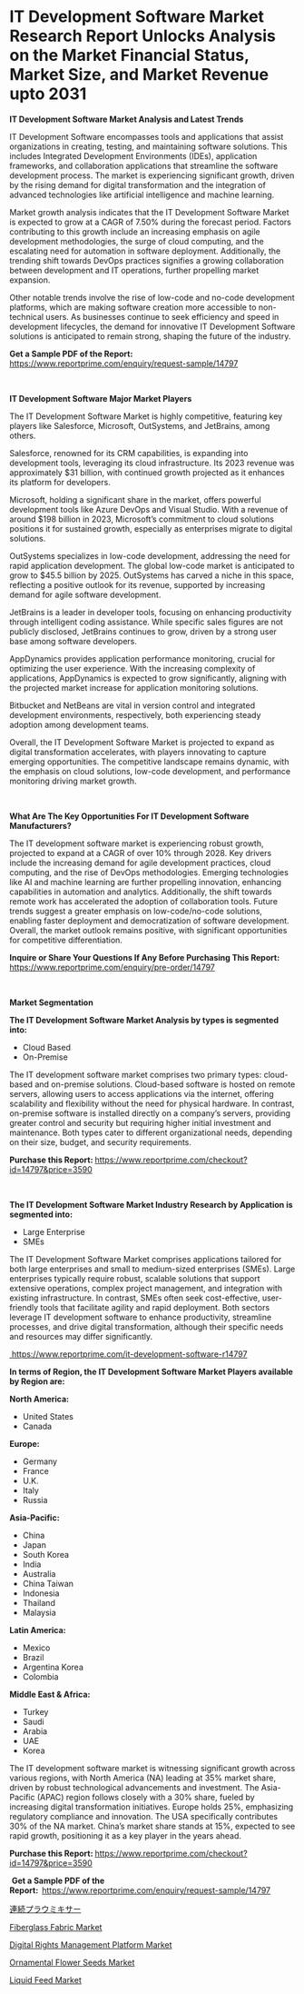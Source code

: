 <p><h1>IT Development Software Market Research Report Unlocks Analysis on the Market Financial Status, Market Size, and Market Revenue upto 2031</h1></p><p><strong>IT Development Software Market Analysis and Latest Trends</strong></p>
<p><p>IT Development Software encompasses tools and applications that assist organizations in creating, testing, and maintaining software solutions. This includes Integrated Development Environments (IDEs), application frameworks, and collaboration applications that streamline the software development process. The market is experiencing significant growth, driven by the rising demand for digital transformation and the integration of advanced technologies like artificial intelligence and machine learning.</p><p>Market growth analysis indicates that the IT Development Software Market is expected to grow at a CAGR of 7.50% during the forecast period. Factors contributing to this growth include an increasing emphasis on agile development methodologies, the surge of cloud computing, and the escalating need for automation in software deployment. Additionally, the trending shift towards DevOps practices signifies a growing collaboration between development and IT operations, further propelling market expansion.</p><p>Other notable trends involve the rise of low-code and no-code development platforms, which are making software creation more accessible to non-technical users. As businesses continue to seek efficiency and speed in development lifecycles, the demand for innovative IT Development Software solutions is anticipated to remain strong, shaping the future of the industry.</p></p>
<p><strong>Get a Sample PDF of the Report:&nbsp;</strong> <a href="https://www.reportprime.com/enquiry/request-sample/14797">https://www.reportprime.com/enquiry/request-sample/14797</a></p>
<p>&nbsp;</p>
<p><strong>IT Development Software Major Market Players</strong></p>
<p><p>The IT Development Software Market is highly competitive, featuring key players like Salesforce, Microsoft, OutSystems, and JetBrains, among others. </p><p>Salesforce, renowned for its CRM capabilities, is expanding into development tools, leveraging its cloud infrastructure. Its 2023 revenue was approximately $31 billion, with continued growth projected as it enhances its platform for developers.</p><p>Microsoft, holding a significant share in the market, offers powerful development tools like Azure DevOps and Visual Studio. With a revenue of around $198 billion in 2023, Microsoft’s commitment to cloud solutions positions it for sustained growth, especially as enterprises migrate to digital solutions.</p><p>OutSystems specializes in low-code development, addressing the need for rapid application development. The global low-code market is anticipated to grow to $45.5 billion by 2025. OutSystems has carved a niche in this space, reflecting a positive outlook for its revenue, supported by increasing demand for agile software development.</p><p>JetBrains is a leader in developer tools, focusing on enhancing productivity through intelligent coding assistance. While specific sales figures are not publicly disclosed, JetBrains continues to grow, driven by a strong user base among software developers.</p><p>AppDynamics provides application performance monitoring, crucial for optimizing the user experience. With the increasing complexity of applications, AppDynamics is expected to grow significantly, aligning with the projected market increase for application monitoring solutions.</p><p>Bitbucket and NetBeans are vital in version control and integrated development environments, respectively, both experiencing steady adoption among development teams.</p><p>Overall, the IT Development Software Market is projected to expand as digital transformation accelerates, with players innovating to capture emerging opportunities. The competitive landscape remains dynamic, with the emphasis on cloud solutions, low-code development, and performance monitoring driving market growth.</p></p>
<p>&nbsp;</p>
<p><strong>What Are The Key Opportunities For IT Development Software Manufacturers?</strong></p>
<p><p>The IT development software market is experiencing robust growth, projected to expand at a CAGR of over 10% through 2028. Key drivers include the increasing demand for agile development practices, cloud computing, and the rise of DevOps methodologies. Emerging technologies like AI and machine learning are further propelling innovation, enhancing capabilities in automation and analytics. Additionally, the shift towards remote work has accelerated the adoption of collaboration tools. Future trends suggest a greater emphasis on low-code/no-code solutions, enabling faster deployment and democratization of software development. Overall, the market outlook remains positive, with significant opportunities for competitive differentiation.</p></p>
<p><strong>Inquire or Share Your Questions If Any Before Purchasing This Report:</strong> <a href="https://www.reportprime.com/enquiry/pre-order/14797">https://www.reportprime.com/enquiry/pre-order/14797</a></p>
<p>&nbsp;</p>
<p><strong>Market Segmentation</strong></p>
<p><strong>The IT Development Software Market Analysis by types is segmented into:</strong></p>
<p><ul><li>Cloud Based</li><li>On-Premise</li></ul></p>
<p><p>The IT development software market comprises two primary types: cloud-based and on-premise solutions. Cloud-based software is hosted on remote servers, allowing users to access applications via the internet, offering scalability and flexibility without the need for physical hardware. In contrast, on-premise software is installed directly on a company’s servers, providing greater control and security but requiring higher initial investment and maintenance. Both types cater to different organizational needs, depending on their size, budget, and security requirements.</p></p>
<p><strong>Purchase this Report:&nbsp;</strong><a href="https://www.reportprime.com/checkout?id=14797&price=3590">https://www.reportprime.com/checkout?id=14797&price=3590</a></p>
<p>&nbsp;</p>
<p><strong>The IT Development Software Market Industry Research by Application is segmented into:</strong></p>
<p><ul><li>Large Enterprise</li><li>SMEs</li></ul></p>
<p><p>The IT Development Software Market comprises applications tailored for both large enterprises and small to medium-sized enterprises (SMEs). Large enterprises typically require robust, scalable solutions that support extensive operations, complex project management, and integration with existing infrastructure. In contrast, SMEs often seek cost-effective, user-friendly tools that facilitate agility and rapid deployment. Both sectors leverage IT development software to enhance productivity, streamline processes, and drive digital transformation, although their specific needs and resources may differ significantly.</p></p>
<p><a href="https://www.reportprime.com/it-development-software-r14797">&nbsp;https://www.reportprime.com/it-development-software-r14797</a></p>
<p><strong>In terms of Region, the IT Development Software Market Players available by Region are:</strong></p>
<p>
    <p> <strong> North America: </strong>
        <ul>
            <li>United States</li>
            <li>Canada</li>
        </ul>
        </p> 
    <p> <strong> Europe: </strong>
        <ul>
            <li>Germany</li>
            <li>France</li>
            <li>U.K.</li>
            <li>Italy</li>
            <li>Russia</li>
        </ul>
        </p> 
    <p> <strong> Asia-Pacific: </strong>
        <ul>
            <li>China</li>
            <li>Japan</li>
            <li>South Korea</li>
            <li>India</li>
            <li>Australia</li>
            <li>China Taiwan</li>
            <li>Indonesia</li>
            <li>Thailand</li>
            <li>Malaysia</li>
        </ul>
        </p> 
    <p> <strong> Latin America: </strong>
        <ul>
            <li>Mexico</li>
            <li>Brazil</li>
            <li>Argentina Korea</li>
            <li>Colombia</li>
        </ul>
        </p> 
    <p> <strong> Middle East & Africa: </strong>
        <ul>
            <li>Turkey</li>
            <li>Saudi</li>
            <li>Arabia</li>
            <li>UAE</li>
            <li>Korea</li>
        </ul>
    </p>
    </p>
<p><p>The IT development software market is witnessing significant growth across various regions, with North America (NA) leading at 35% market share, driven by robust technological advancements and investment. The Asia-Pacific (APAC) region follows closely with a 30% share, fueled by increasing digital transformation initiatives. Europe holds 25%, emphasizing regulatory compliance and innovation. The USA specifically contributes 30% of the NA market. China’s market share stands at 15%, expected to see rapid growth, positioning it as a key player in the years ahead.</p></p>
<p><strong>Purchase this Report: </strong><a href="https://www.reportprime.com/checkout?id=14797&price=3590">https://www.reportprime.com/checkout?id=14797&price=3590</a></p>
<p>&nbsp;<strong>Get a Sample PDF of the Report:&nbsp;&nbsp;</strong><a href="https://www.reportprime.com/enquiry/request-sample/14797">https://www.reportprime.com/enquiry/request-sample/14797</a></p>
<p><strong></strong></p>
<p><p><a href="https://medium.com/@shepardelmer/continuous-plow-mixer-market-%E3%81%AE%E3%82%B0%E3%83%AD%E3%83%BC%E3%83%90%E3%83%AB%E5%B8%82%E5%A0%B4%E6%A6%82%E8%A6%81%E3%81%AF-%E4%B8%96%E7%95%8C%E3%81%8A%E3%82%88%E3%81%B3%E4%B8%BB%E8%A6%81%E5%B8%82%E5%A0%B4%E3%81%AB%E3%81%8A%E3%81%91%E3%82%8B%E6%A5%AD%E7%95%8C%E3%81%AB%E5%BD%B1%E9%9F%BF%E3%82%92%E4%B8%8E%E3%81%88%E3%82%8B%E4%B8%BB%E8%A6%81%E3%81%AA%E3%83%88%E3%83%AC%E3%83%B3%E3%83%89%E3%81%AB%E3%81%A4%E3%81%84%E3%81%A6-%E7%8B%AC%E8%87%AA%E3%81%AE%E8%A6%96%E7%82%B9%E3%82%92%E6%8F%90%E4%BE%9B%E3%81%97%E3%81%BE%E3%81%99-ce4041d01c30">連続プラウミキサー</a></p><p><a href="https://medium.com/@anggimontokjleb_6541/the-fiberglass-fabric-market-insights-report-offers-an-in-depth-and-thorough-analysis-of-the-1ed2ac9c501c">Fiberglass Fabric Market</a></p><p><a href="https://www.linkedin.com/pulse/how-digital-rights-management-platform-market-evolved-key-trends-jdohc?trackingId=qsnW8LIHSfSRvUYzjIdawg%3D%3D">Digital Rights Management Platform Market</a></p><p><a href="https://issuu.com/reportprime-2/docs/ornamental-flower-seeds-market-size_3e937f13f62f29">Ornamental Flower Seeds Market</a></p><p><a href="https://medium.com/@jane.burgess8767574/the-liquid-feed-market-insights-report-offers-an-in-depth-and-thorough-analysis-of-the-market-ce3b28ccee20">Liquid Feed Market</a></p></p>